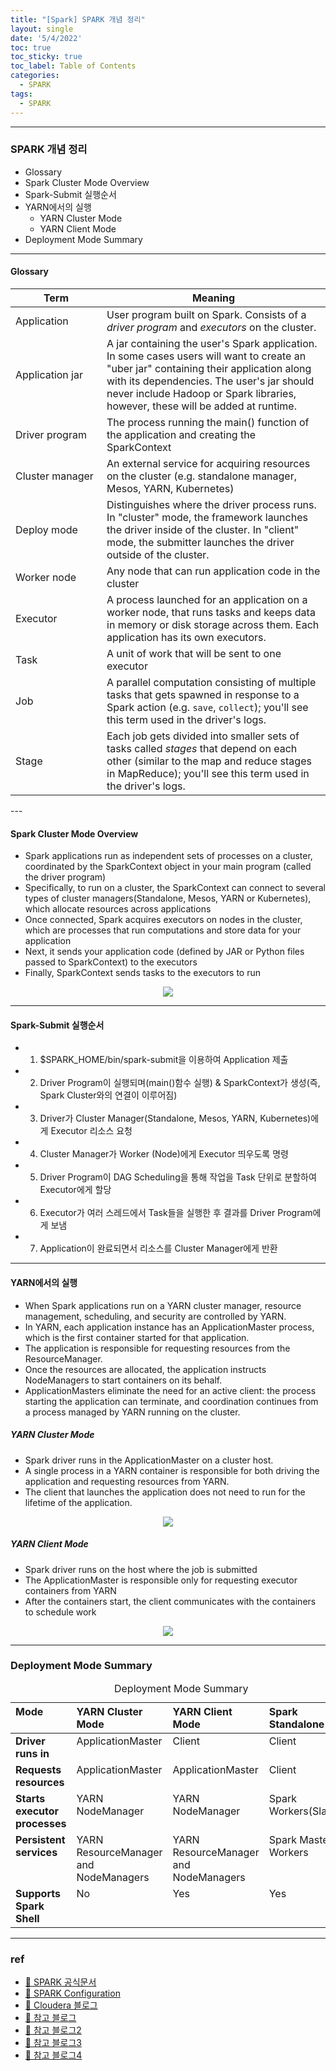 ```yaml
---
title: "[Spark] SPARK 개념 정리"
layout: single
date: '5/4/2022'
toc: true
toc_sticky: true
toc_label: Table of Contents
categories:
  - SPARK
tags:
  - SPARK
---
```


---
### SPARK 개념 정리
* Glossary
* Spark Cluster Mode Overview
* Spark-Submit 실행순서
* YARN에서의 실행
  * YARN Cluster Mode
  * YARN Client Mode
* Deployment Mode Summary

---

#### Glossary
<table class="table">
  <thead>
    <tr><th style="width: 130px;">Term</th><th>Meaning</th></tr>
  </thead>
  <tbody>
    <tr>
      <td>Application</td>
      <td>User program built on Spark. Consists of a <em>driver program</em> and <em>executors</em> on the cluster.</td>
    </tr>
    <tr>
      <td>Application jar</td>
      <td>
        A jar containing the user's Spark application. In some cases users will want to create
        an "uber jar" containing their application along with its dependencies. The user's jar
        should never include Hadoop or Spark libraries, however, these will be added at runtime.
      </td>
    </tr>
    <tr>
      <td>Driver program</td>
      <td>The process running the main() function of the application and creating the SparkContext</td>
    </tr>
    <tr>
      <td>Cluster manager</td>
      <td>An external service for acquiring resources on the cluster (e.g. standalone manager, Mesos, YARN, Kubernetes)</td>
    </tr>
    <tr>
      <td>Deploy mode</td>
      <td>Distinguishes where the driver process runs. In "cluster" mode, the framework launches
        the driver inside of the cluster. In "client" mode, the submitter launches the driver
        outside of the cluster.</td>
    </tr>
    <tr>
      <td>Worker node</td>
      <td>Any node that can run application code in the cluster</td>
    </tr>
    <tr>
      <td>Executor</td>
      <td>A process launched for an application on a worker node, that runs tasks and keeps data in memory
        or disk storage across them. Each application has its own executors.</td>
    </tr>
    <tr>
      <td>Task</td>
      <td>A unit of work that will be sent to one executor</td>
    </tr>
    <tr>
      <td>Job</td>
      <td>A parallel computation consisting of multiple tasks that gets spawned in response to a Spark action
        (e.g. <code>save</code>, <code>collect</code>); you'll see this term used in the driver's logs.</td>
    </tr>
    <tr>
      <td>Stage</td>
      <td>Each job gets divided into smaller sets of tasks called <em>stages</em> that depend on each other
        (similar to the map and reduce stages in MapReduce); you'll see this term used in the driver's logs.</td>
    </tr>
  </tbody>
</table>
---

#### Spark Cluster Mode Overview
* Spark applications run as independent sets of processes on a cluster, coordinated by the SparkContext object in your main program (called the driver program)
* Specifically, to run on a cluster, the SparkContext can connect to several types of cluster managers(Standalone, Mesos, YARN or Kubernetes), which allocate resources across applications
* Once connected, Spark acquires executors on nodes in the cluster, which are processes that run computations and store data for your application
* Next, it sends your application code (defined by JAR or Python files passed to SparkContext) to the executors
* Finally, SparkContext sends tasks to the executors to run

<p align="center">
    <img src="/img/data_engineering/spark/spark_cluster.png" align="center">
</p>

---

#### Spark-Submit 실행순서
* 1) $SPARK_HOME/bin/spark-submit을 이용하여 Application 제출
* 2) Driver Program이 실행되며(main()함수 실행) & SparkContext가 생성(즉, Spark Cluster와의 연결이 이루어짐)
* 3) Driver가 Cluster Manager(Standalone, Mesos, YARN, Kubernetes)에게 Executor 리소스 요청
* 4) Cluster Manager가 Worker (Node)에게 Executor 띄우도록 명령
* 5) Driver Program이 DAG Scheduling을 통해 작업을 Task 단위로 분할하여 Executor에게 할당
* 6) Executor가 여러 스레드에서 Task들을 실행한 후 결과를 Driver Program에게 보냄
* 7) Application이 완료되면서 리소스를 Cluster Manager에게 반환

---

#### YARN에서의 실행
* When Spark applications run on a YARN cluster manager, resource management, scheduling, and security are controlled by YARN.
* In YARN, each application instance has an ApplicationMaster process, which is the first container started for that application.
* The application is responsible for requesting resources from the ResourceManager. 
* Once the resources are allocated, the application instructs NodeManagers to start containers on its behalf. 
* ApplicationMasters eliminate the need for an active client: the process starting the application can terminate, and coordination continues from a process managed by YARN running on the cluster.

##### YARN Cluster Mode
* Spark driver runs in the ApplicationMaster on a cluster host.
* A single process in a YARN container is responsible for both driving the application and requesting resources from YARN. 
* The client that launches the application does not need to run for the lifetime of the application.

<p align="center">
    <img src="/img/data_engineering/spark/spark_yarn_cluster.png" align="center">
</p>

##### YARN Client Mode
* Spark driver runs on the host where the job is submitted
* The ApplicationMaster is responsible only for requesting executor containers from YARN
* After the containers start, the client communicates with the containers to schedule work

<p align="center">
    <img src="/img/data_engineering/spark/spark_yarn_client.png" align="center">
</p>

---

### Deployment Mode Summary

<table id="deployment_modes__table_qqq_pbf_2s" class="table">
<caption xmlns="http://www.w3.org/1999/xhtml"><span class="tablecap"><span class="tablecap">Deployment Mode Summary</span></span></caption>
<thead class="thead" align="left">
<tr class="row">
<th class="entry" valign="top" id="d4066467e111">Mode</th>
<th class="entry" valign="top" id="d4066467e117">YARN Cluster Mode</th>
<th class="entry" valign="top" id="d4066467e114">YARN Client Mode</th>
<th class="entry" valign="top" id="d4066467e117">Spark Standalone</th>
</tr>
</thead>
<tbody class="tbody">
<tr class="row">
<td class="entry" valign="top" headers="d4066467e111"><strong class="ph b">Driver runs in</strong></td>
<td class="entry" valign="top" headers="d4066467e117">ApplicationMaster</td>
<td class="entry" valign="top" headers="d4066467e114">Client</td>
<td class="entry" valign="top" headers="d4066467e114">Client</td>
</tr>
<tr class="row">
<td class="entry" valign="top" headers="d4066467e111"><strong class="ph b">Requests resources</strong></td>
<td class="entry" valign="top" headers="d4066467e117">ApplicationMaster</td>
<td class="entry" valign="top" headers="d4066467e114">ApplicationMaster</td>
<td class="entry" valign="top" headers="d4066467e114">Client</td>
</tr>
<tr class="row">
<td class="entry" valign="top" headers="d4066467e111"><strong class="ph b">Starts executor processes</strong></td>
<td class="entry" valign="top" headers="d4066467e117">YARN NodeManager</td>
<td class="entry" valign="top" headers="d4066467e114">YARN NodeManager</td>
<td class="entry" valign="top" headers="d4066467e114">Spark Workers(Slaves)</td>
</tr>
<tr class="row">
<td class="entry" valign="top" headers="d4066467e111"><strong class="ph b">Persistent services</strong></td>
<td class="entry" valign="top" headers="d4066467e114">YARN ResourceManager and NodeManagers</td>
<td class="entry" valign="top" headers="d4066467e117">YARN ResourceManager and NodeManagers</td>
<td class="entry" valign="top" headers="d4066467e117">Spark Masters & Workers</td>
</tr>
<tr class="row">
<td class="entry" valign="top" headers="d4066467e111"><strong class="ph b">Supports Spark Shell</strong></td>
<td class="entry" valign="top" headers="d4066467e117">No</td>
<td class="entry" valign="top" headers="d4066467e114">Yes</td>
<td class="entry" valign="top" headers="d4066467e114">Yes</td>
</tr>
</tbody>
</table>

---

### ref
* [🔗 SPARK 공식문서](https://spark.apache.org/docs/latest/cluster-overview.html)
* [🔗 SPARK Configuration](https://spark.apache.org/docs/latest/configuration.html)
* [🔗 Cloudera 블로그](https://docs.cloudera.com/documentation/enterprise/latest/topics/cdh_ig_running_spark_on_yarn.html)
* [🔗 참고 블로그](https://12bme.tistory.com/437)
* [🔗 참고 블로그2](http://incredible.ai/spark/2016/02/11/Spark-YARN-Cluster/)
* [🔗 참고 블로그3](https://paranwater.tistory.com/417)
* [🔗 참고 블로그4](https://wooono.tistory.com/58)
